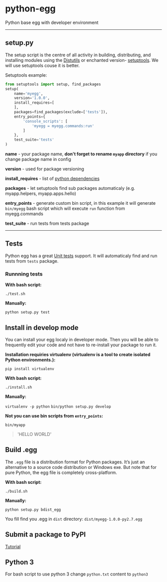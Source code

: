 # python-egg
Python base egg with developer environment

---

## setup.py

The setup script is the centre of all activity in building, distributing, and installing modules using the [Distutils](https://docs.python.org/2/distutils/setupscript.html) or enchanted version- [setuptools](http://setuptools.readthedocs.io/en/latest/setuptools.html). We will use setuptools couse it is better.

Setuptools example:

```python
from setuptools import setup, find_packages
setup(
    name='myegg',
    version='1.0.0',
    install_requires=[
    ],
    packages=find_packages(exclude=['tests']),
    entry_points={
        'console_scripts': [
            'myegg = myegg.commands:run'
        ]
    },
    test_suite='tests'
)
```

**name** - your package name, **don't forget to rename `myapp` directory** if you change package name in config

**version** - used for package versioning

**install_requires** - list of [python dependencies](https://pypi.python.org/pypi)

**packages** - let setuptools find sub packages automaticaly (e.g. myapp.helpers, myapp.apps.hello)

**entry_points** - generate custom bin script, in this example it will generate `bin/myegg` bash script which will execute `run` function from myegg.commands

**test_suite** - run tests from tests package

---

## Tests

Python egg has a great [Unit tests](https://docs.python.org/2/library/unittest.html) support. It will automaticaly find and run tests from `tests` package.

### Runnning tests

**With bash script:**

`./test.sh`

**Manually:**

`python setup.py test`

## Install in develop mode

You can install your egg localy in developer mode. Then you will be able to frequently edit your code and not have to re-install your package to run it.

**Installation requiries virtualenv (virtualenv is a tool to create isolated Python environments.):**

`pip install virtualenv`

**With bash script:**

`./install.sh`

**Manually:**

`virtualenv -p python`
`bin/python setup.py develop`

**Not you can use bin scripts from `entry_points`:**

`bin/myapp`

> 'HELLO WORLD'

## Build .egg

The `.egg` file is a distribution format for Python packages. It’s just an alternative to a source code distribution or Windows exe. But note that for pure Python, the egg file is completely cross-platform.

**With bash script:**

`./build.sh`

**Manually:**

`python setup.py bdist_egg`

You fill find you .egg in `dist` directory: `dist/myegg-1.0.0-py2.7.egg`

## Submit a package to PyPI

[Tutorial](http://peterdowns.com/posts/first-time-with-pypi.html)

## Python 3

For bash script to use python 3 change `python.txt` content to `python3`

